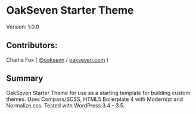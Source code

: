 # OakSeven Starter Theme

Version: 1.0.0

## Contributors:

Charlie Fox ( [@oaksevn](http://twitter.com/oakseven) / [oakseven.com](http://oakseven.com) )

## Summary

OakSeven Starter Theme for use as a starting template for building custom themes. Uses Compass/SCSS, HTML5 Boilerplate 4 with Modernizr and Normalize.css. Tested with WordPress 3.4 - 3.5.